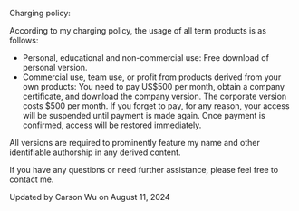 Charging policy:

According to my charging policy, the usage of all term products is as follows:
- Personal, educational and non-commercial use: Free download of personal version.
- Commercial use, team use, or profit from products derived from your own products: You need to pay US$500 per month, obtain a company certificate, and download the company version. The corporate version costs $500 per month. If you forget to pay, for any reason, your access will be suspended until payment is made again. Once payment is confirmed, access will be restored immediately.

All versions are required to prominently feature my name and other identifiable authorship in any derived content.

If you have any questions or need further assistance, please feel free to contact me.

Updated by Carson Wu on August 11, 2024
